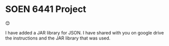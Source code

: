 # SOEN 6441 Project
😊

I have added a JAR library for JSON. I have shared with you on google drive the instructions and the JAR library that was used.
